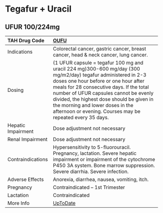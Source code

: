 # Tegafur + Uracil

## UFUR 100/224mg

| TAH Drug Code      | [OUFU](https://www.tahsda.org.tw/drugs/hissearch.php?drug_code=OUFU)                                                                                                                                                                                                                                                                                                                    |
|:-------------------|:----------------------------------------------------------------------------------------------------------------------------------------------------------------------------------------------------------------------------------------------------------------------------------------------------------------------------------------------------------------------------------------|
| Indications        | Colorectal cancer, gastric cancer, breast cancer, head & neck cancer, lung cancer.                                                                                                                                                                                                                                                                                                      |
| Dosing             | (1 UFUR capsule = tegafur 100 mg and uracil 224 mg)300-600 mg/day (300 mg/m2/day) tegafur administered in 2-3 doses one hour before or one hour after meals for 28 consecutive days. If the total number of UFUR capsules cannot be evenly divided, the highest dose should be given in the morning and lower doses in the afternoon or evening. Courses may be repeated every 35 days. |
| Hepatic Impairment | Dose adjustment not necessary                                                                                                                                                                                                                                                                                                                                                           |
| Renal Impairment   | Dose adjustment not necessary                                                                                                                                                                                                                                                                                                                                                           |
| Contraindications  | Hypersensitivity to 5-fluorouracil. Pregnancy, lactation. Severe hepatic impairment or impairment of the cytochrome P450 3A system. Bone marrow suppression. Severe diarrhia. Severe infection.                                                                                                                                                                                         |
| Adverse Effects    | Anorexia, diarrhea, nausea, vomiting, itch.                                                                                                                                                                                                                                                                                                                                             |
| Pregnancy          | Contraindicated – 1st Trimester                                                                                                                                                                                                                                                                                                                                                         |
| Lactation          | Contraindicated                                                                                                                                                                                                                                                                                                                                                                         |
| More Info          | [UpToDate](https://www.uptodate.com/contents/tegafur-+-uracil-drug-information)                                                                                                                                                                                                                                                                                                         |

